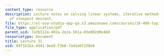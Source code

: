 ```yaml
---
content_type: resource
description: Lecture notes on solving linear systems, iterative methods, and the technique
  of steepest descent.
file: https://ol-ocw-studio-app-qa.s3.amazonaws.com/courses/18-409-topics-in-theoretical-computer-science-an-algorithmists-toolkit-fall-2009/68f1b1ba4d419ee8f3b67a41ebf258e8_MIT18_409F09_scribe21.pdf
file_type: application/pdf
parent_uid: 7a3b312a-402a-2e2a-501a-03e802d0e460
resourcetype: Document
title: Lecture 21
uid: 68f1b1ba-4d41-9ee8-f3b6-7a41ebf258e8
---
```

